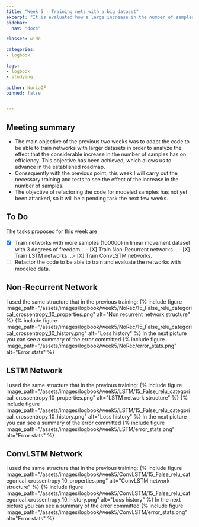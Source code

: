 ```yaml
---
title: "Week 5 - Training nets with a big dataset"
excerpt: "It is evaluated how a large increase in the number of samples affects the efficiency of the networks."
sidebar:
  nav: "docs"

classes: wide

categories:
- logbook

tags:
- logbook
- studying

author: NuriaOF
pinned: false


---
```


## Meeting summary
- The main objective of the previous two weeks was to adapt the code to be able to train networks with larger datasets in order to analyze the effect that the considerable increase in the number of samples has on efficiency. This objective has been achieved, which allows us to advance in the established roadmap.
- Consequently with the previous point, this week I will carry out the necessary training and tests to see the effect of the increase in the number of samples.
- The objective of refactoring the code for modeled samples has not yet been attacked, so it will be a pending task the next few weeks.

## To Do
The tasks proposed for this week are

- [X] Train networks with more samples (100000) in linear movement dataset with 3 degrees of freedom.
..- [X] Train Non-Recurrent networks.
..- [X] Train LSTM networks.
..- [X] Train ConvLSTM networks.
- [ ] Refactor the code to be able to train and evaluate the networks with modeled data.

## Non-Recurrent Network

I used the same structure that in the previous training:
{% include figure image_path="/assets/images/logbook/week5/NoRec/15_False_relu_categorical_crossentropy_10_properties.png" alt="Non recurrent network structure" %}
{% include figure image_path="/assets/images/logbook/week5/NoRec/15_False_relu_categorical_crossentropy_10_history.png" alt="Loss history" %}
In the next picture you can see a summary of the error committed
{% include figure image_path="/assets/images/logbook/week5/NoRec/error_stats.png" alt="Error stats" %}


## LSTM Network

I used the same structure that in the previous training:
{% include figure image_path="/assets/images/logbook/week5/LSTM/15_False_relu_categorical_crossentropy_10_properties.png" alt="LSTM network structure" %}
{% include figure image_path="/assets/images/logbook/week5/LSTM/15_False_relu_categorical_crossentropy_10_history.png" alt="Loss history" %}
In the next picture you can see a summary of the error committed
{% include figure image_path="/assets/images/logbook/week5/LSTM/error_stats.png" alt="Error stats" %}

## ConvLSTM Network

I used the same structure that in the previous training:
{% include figure image_path="/assets/images/logbook/week5/ConvLSTM/15_False_relu_categorical_crossentropy_10_properties.png" alt="ConvLSTM network structure" %}
{% include figure image_path="/assets/images/logbook/week5/ConvLSTM/15_False_relu_categorical_crossentropy_10_history.png" alt="Loss history" %}
In the next picture you can see a summary of the error committed
{% include figure image_path="/assets/images/logbook/week5/ConvLSTM/error_stats.png" alt="Error stats" %}
